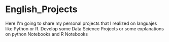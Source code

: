 # English_Projects
Here I'm going to share my personal projects that I realized on languajes like Python or R. Develop some Data Science Projects or some explanations on python Notebooks and R Notebooks
